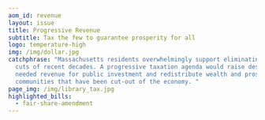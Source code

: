 ```yaml
---
aom_id: revenue
layout: issue
title: Progressive Revenue
subtitle: Tax the few to guarantee prosperity for all
logo: temperature-high
img: /img/dollar.jpg
catchphrase: "Massachusetts residents overwhelmingly support eliminating the tax
  cuts of recent decades. A progressive taxation agenda would raise desperately
  needed revenue for public investment and redistribute wealth and prosperity to
  communities that have been cut-out of the economy. "
page_img: /img/library_tax.jpg
highlighted_bills:
  - fair-share-amendment
---
```

